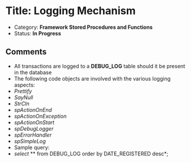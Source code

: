 # Title: Logging Mechanism
- Category: **Framework Stored Procedures and Functions**
- Status: **In Progress**

## Comments
- All transactions are logged to a **DEBUG_LOG** table should it be present in the database
- The following code objects are involved with the various logging aspects:
 - *Prettify*
 - *SayNull*
 - *StrCln*
 - *spActionOnEnd*
 - *spActionOnException*
 - *spActionOnStart*
 - *spDebugLogger*
 - *spErrorHandler*
 - *spSimpleLog*
- Sample query:
 - *select*  ** from DEBUG_LOG order by DATE_REGISTERED desc*;
